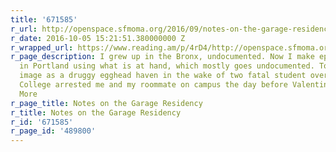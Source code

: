 ```yaml
---
title: '671585'
r_url: http://openspace.sfmoma.org/2016/09/notes-on-the-garage-residency/
r_date: 2016-10-05 15:21:51.380000000 Z
r_wrapped_url: https://www.reading.am/p/4rD4/http://openspace.sfmoma.org/2016/09/notes-on-the-garage-residency/
r_page_description: I grew up in the Bronx, undocumented. Now I make ephemeral work
  in Portland using what is at hand, which mostly goes undocumented. To clean up its
  image as a druggy egghead haven in the wake of two fatal student overdoses, Reed
  College arrested me and my roommate on campus the day before Valentine’s Day, ...
  More
r_page_title: Notes on the Garage Residency
r_title: Notes on the Garage Residency
r_id: '671585'
r_page_id: '489800'
---
```


